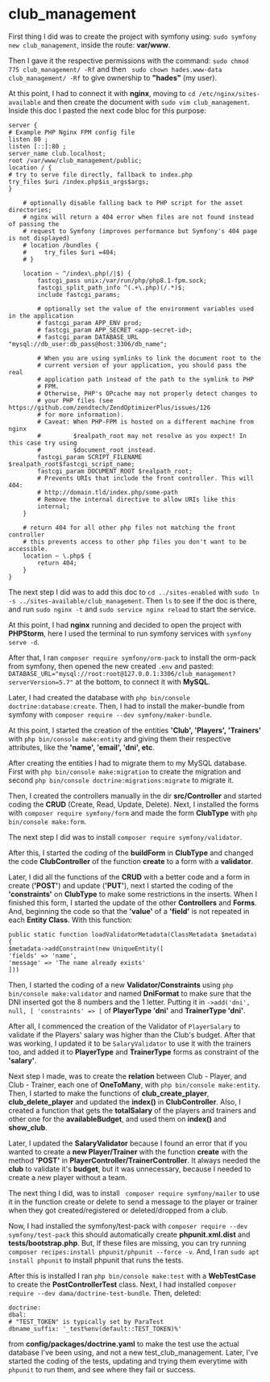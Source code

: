 # club_management

First thing I did was to create the project with symfony using: ```sudo symfony new club_management```, inside the
route: **var/www**.

Then I gave it the respective permissions with the command: ```sudo chmod 775 club_management/ -Rf``` and
then ```
sudo chown hades.www-data club_management/ -Rf``` to give ownership to **"hades"** (my user).

At this point, I had to connect it with **nginx**, moving to ```cd /etc/nginx/sites-available``` and then create the
document
with ```sudo
vim club_management```. Inside this doc I pasted the next code bloc for this purpose:

```
server {
# Example PHP Nginx FPM config file
listen 80 ;
listen [::]:80 ;
server_name club.localhost;
root /var/www/club_management/public;
location / {
# try to serve file directly, fallback to index.php
try_files $uri /index.php$is_args$args;
}

    # optionally disable falling back to PHP script for the asset directories;
    # nginx will return a 404 error when files are not found instead of passing the
    # request to Symfony (improves performance but Symfony's 404 page is not displayed)
    # location /bundles {
    #     try_files $uri =404;
    # }

    location ~ ^/index\.php(/|$) {
        fastcgi_pass unix:/var/run/php/php8.1-fpm.sock;
        fastcgi_split_path_info ^(.+\.php)(/.*)$;
        include fastcgi_params;

        # optionally set the value of the environment variables used in the application
        # fastcgi_param APP_ENV prod;
        # fastcgi_param APP_SECRET <app-secret-id>;
        # fastcgi_param DATABASE_URL "mysql://db_user:db_pass@host:3306/db_name";

        # When you are using symlinks to link the document root to the
        # current version of your application, you should pass the real
        # application path instead of the path to the symlink to PHP
        # FPM.
        # Otherwise, PHP's OPcache may not properly detect changes to
        # your PHP files (see https://github.com/zendtech/ZendOptimizerPlus/issues/126
        # for more information).
        # Caveat: When PHP-FPM is hosted on a different machine from nginx
        #         $realpath_root may not resolve as you expect! In this case try using
        #         $document_root instead.
        fastcgi_param SCRIPT_FILENAME $realpath_root$fastcgi_script_name;
        fastcgi_param DOCUMENT_ROOT $realpath_root;
        # Prevents URIs that include the front controller. This will 404:
        # http://domain.tld/index.php/some-path
        # Remove the internal directive to allow URIs like this
        internal;
    }

    # return 404 for all other php files not matching the front controller
    # this prevents access to other php files you don't want to be accessible.
    location ~ \.php$ {
        return 404;
    }
}
```

The next step I did was to add this doc to ```cd ../sites-enabled```
with ```sudo ln -s ../sites-available/club_management```. Then ```ls``` to see if the doc is there, and
run ```sudo nginx -t``` and ```sudo service nginx reload``` to start the service.

At this point, I had **nginx** running and decided to open the project with **PHPStorm**, here I used the terminal to
run
symfony
services with ```symfony serve -d```.

After that, I ran ```composer require symfony/orm-pack``` to install the orm-pack from symfony, then opened the new
created ```.env``` and
pasted: ```DATABASE_URL="mysql://root:root@127.0.0.1:3306/club_management?serverVersion=5.7"``` at the bottom, to
connect
it with **MySQL**.

Later, I had created the database with ```php bin/console doctrine:database:create```. Then, I had to install the
maker-bundle from symfony with ```composer require --dev symfony/maker-bundle```.

At this point, I started the creation of the entities **'Club', 'Players', 'Trainers'**
with ```php bin/console make:entity``` and giving them their respective attributes, like the **'name', 'email', 'dni',
etc**.

After creating the entities I had to migrate them to my MySQL database. First with ```php bin/console make:migration```
to create the migration and second ```php bin/console doctrine:migrations:migrate``` to migrate it.

Then, I created the controllers manually in the dir **src/Controller** and started coding the
**CRUD** (Create, Read, Update, Delete). Next, I installed the forms with ```composer require symfony/form``` and made
the form **ClubType**
with ```php bin/console make:form```.

The next step I did was to install ```composer require symfony/validator```.

After this, I started the coding of the **buildForm** in **ClubType** and changed the code **ClubController** of the
function **create** to a form with a **validator**.

Later, I did all the functions of the **CRUD** with a better code and a form in create (**'POST'**) and update
(**'PUT'**), next I started the coding of the **'constraints'** on **ClubType** to make some restrictions in the
inserts.
When I finished this form, I started the update of the other **Controllers** and **Forms**. And, beginning the code so
that the **'value'** of a **'field'** is not repeated in each **Entity Class**. With this function:

``` 
public static function loadValidatorMetadata(ClassMetadata $metadata)
{
$metadata->addConstraint(new UniqueEntity([
'fields' => 'name',
'message' => 'The name already exists'
]))
```

Then, I started the coding of a new **Validator/Constraints** using ```php bin/console make:validator``` and named
**DniFormat** to make sure that the DNI inserted got
the 8 numbers and the 1 letter. Putting it in ```->add('dni', null, [
'constraints' => [``` of **PlayerType 'dni'** and **TrainerType 'dni'**.

After all, I commenced the creation of the Validator of ```PlayerSalary``` to validate if the Players' salary was higher
than the Club's budget. After that was working, I updated it to be ```SalaryValidator``` to use it with the trainers
too, and added it to **PlayerType**
and **TrainerType** forms as constraint of the **'salary'**.

Next step I made, was to create the **relation** between Club - Player, and Club - Trainer,
each one of **OneToMany**, with ```php bin/console make:entity```. Then, I started to make the functions of
**club_create_player**, **club_delete_player** and
updated the **index()**
in **ClubController**. Also, I created a function that gets the **totalSalary** of the players and trainers and other
one for the **availableBudget**, and used them on **index()** and **show_club**.

Later, I updated the **SalaryValidator** because I found an error that if you wanted to create a **new Player/Trainer**
with the function **create** with the method **'POST'** in **PlayerController/TrainerController**. It always needed the
**club** to validate it's **budget**, but it was unnecessary, because I needed to create a new player without a team.

The next thing I did, was to install ``` composer require symfony/mailer``` to use it in the function create or delete
to
send a message to the player or trainer when they got created/registered or deleted/dropped from a club.

Now, I had installed the symfony/test-pack with ```composer require --dev symfony/test-pack``` this should automatically
create **phpunit.xml.dist** and **tests/bootstrap.php**. But, If these files are missing, you can try
running ```composer recipes:install phpunit/phpunit --force -v```. And, I ran ```sudo apt install phpunit``` to install
phpunit that runs the tests.

After this is installed I ran ```php bin/console make:test``` with a **WebTestCase** to create the
**PostControllerTest** class. Next,
I had installed ```composer require --dev dama/doctrine-test-bundle```.
Then, deleted:

```when@test:
doctrine:
dbal:
# "TEST_TOKEN" is typically set by ParaTest
dbname_suffix: '_test%env(default::TEST_TOKEN)%'
```

from **config/packages/doctrine.yaml** to make the test use the actual database I've been using, and not a new
test_club_management.
Later, I've started the coding of the tests, updating and trying them everytime with ```phpunit``` to run them, and
see where they fail or success.

